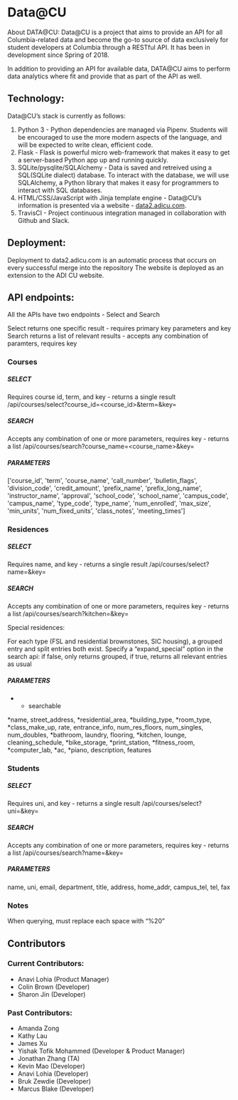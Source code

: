 # Data@CU

About DATA@CU: Data@CU is a project that aims to provide an API for all Columbia-related data and become the go-to source of data exclusively for student developers at Columbia through a RESTful API. It has been in development since Spring of 2018.

In addition to providing an API for available data, DATA@CU aims to perform data analytics where fit and provide that as part of the API as well.

## Technology:

Data@CU’s stack is currently as follows:

1. Python 3
        - Python dependencies are managed via Pipenv. Students will be encouraged to use the more modern aspects of the                 language, and will be expected to write clean, efficient code.
2. Flask
        - Flask is powerful micro web-framework that makes it easy to get a server-based Python app up and running quickly.
3. SQLite/pysqlite/SQLAlchemy
        - Data is saved and retreived using a SQL(SQLite dialect) database. To interact with the database, we will use                      SQLAlchemy, a     Python library that makes it easy for programmers to interact with SQL databases.
4. HTML/CSS/JavaScript with Jinja template engine
        - Data@CU’s information is presented via a website - [data2.adicu.com](data2.adicu.com).
5. TravisCI
        - Project continuous integration managed in collaboration with Github and Slack.
  
## Deployment:

Deployment to data2.adicu.com is an automatic process that occurs on every successful merge into the repository
The website is deployed as an extension to the ADI CU website.

## API endpoints:

All the APIs have two endpoints - Select and Search

Select returns one specific result - requires primary key parameters and key
Search returns a list of relevant results - accepts any combination of paramters, requires key

### Courses

##### SELECT

Requires course id, term, and key - returns a single result
/api/courses/select?course_id=<course_id>&term=<term>&key=<key> 

##### SEARCH

Accepts any combination of one or more parameters, requires key - returns a list
/api/courses/search?course_name=<course_name>&key=<key> 
        
##### PARAMETERS

['course_id', 'term', 'course_name', 'call_number', 'bulletin_flags', 'division_code', 'credit_amount', 'prefix_name', 'prefix_long_name', 'instructor_name', 'approval', 'school_code', 'school_name', 'campus_code', 'campus_name', 'type_code', 'type_name', 'num_enrolled', 'max_size', 'min_units', 'num_fixed_units', 'class_notes', 'meeting_times']


### Residences

##### SELECT

Requires name, and key - returns a single result
/api/courses/select?name=<name>&key=<key> 

##### SEARCH

Accepts any combination of one or more parameters, requires key - returns a list
/api/courses/search?kitchen=<kitchen>&key=<key> 
        
Special residences: 

For each type (FSL and residential brownstones, SIC housing), a grouped entry and split entries both exist. 
Specify a “expand_special” option in the search api: if false, only returns grouped, if true, returns all relevant entries as usual

##### PARAMETERS
* - searchable

*name, 
street_address, 
*residential_area, 
*building_type, 
*room_type, 
*class_make_up, 
rate, 
entrance_info, 
num_res_floors, 
num_singles, 
num_doubles, 
*bathroom, 
laundry, 
flooring, 
*kitchen, 
lounge, 
cleaning_schedule, 
*bike_storage, 
*print_station, 
*fitness_room, 
*computer_lab, 
*ac, 
*piano, 
description, 
features

### Students

##### SELECT

Requires uni, and key - returns a single result
/api/courses/select?uni=<uni>&key=<key> 
	
##### SEARCH

Accepts any combination of one or more parameters, requires key - returns a list
/api/courses/search?name=<name>&key=<key> 
	
##### PARAMETERS

name, 
uni, 
email, 
department, 
title, 
address, 
home_addr, 
campus_tel, 
tel, 
fax 

### Notes

When querying, must replace each space with “%20”

## Contributors

### Current Contributors:
- Anavi Lohia (Product Manager)
- Colin Brown (Developer)
- Sharon Jin (Developer)

### Past Contributors: 
- Amanda Zong
- Kathy Lau
- James Xu
- Yishak Tofik Mohammed (Developer & Product Manager)
- Jonathan Zhang (TA)
- Kevin Mao (Developer)
- Anavi Lohia (Developer)
- Bruk Zewdie (Developer)
- Marcus Blake (Developer)
